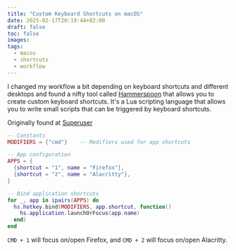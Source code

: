 ```yaml
---
title: "Custom Keyboard Shortcuts on macOS"
date: 2025-02-17T20:19:44+02:00
draft: false
toc: false
images:
tags:
  - macos
  - shortcuts
  - workflow
---
```


I changed my workflow a bit depending on keyboard shortcuts and different
desktops and found a nifty tool called [Hammerspoon](https://www.hammerspoon.org/)
that allows you to create custom keyboard shortcuts. It's a Lua scripting
language that allows you to write small scripts that can be triggered by
keyboard shortcuts.

Originally found at [Superuser](https://superuser.com/questions/1340264/keyboard-shortcut-to-switch-to-specific-app-in-os-x)

```lua
-- Constants
MODIFIERS = {"cmd"}    -- Modifiers used for app shortcuts

-- App configuration
APPS = {
  {shortcut = "1", name = "Firefox"},
  {shortcut = "2", name = "Alacritty"},
}

-- Bind application shortcuts
for _, app in ipairs(APPS) do
  hs.hotkey.bind(MODIFIERS, app.shortcut, function()
    hs.application.launchOrFocus(app.name)
  end)
end
```

`CMD + 1` will focus on/open Firefox, and `CMD + 2` will focus on/open Alacritty.
